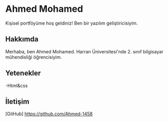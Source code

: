 # Ahmed Mohamed
 Kişisel portföyüme hoş geldiniz! Ben bir yazılım 
 geliştiricisiyim.

 ## Hakkımda
Merhaba, ben Ahmed Mohamed. Harran Üniversitesi'nde 2. sınıf bilgisayar mühendisliği öğrencisiyim.

 ## Yetenekler
 -Html&css

 ## İletişim
 [GitHub]  https://github.com/Ahmed-1458
